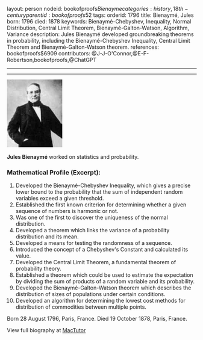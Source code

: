 layout: person
nodeid: bookofproofs$Bienayme
categories: history,18th-century
parentid: bookofproofs$52
tags: 
orderid: 1796
title: Bienaymé, Jules
born: 1796
died: 1878
keywords: Bienaymé-Chebyshev, Inequality, Normal Distribution, Central Limit Theorem, Bienaymé-Galton-Watson, Algorithm, Variance
description: Jules Bienaymé developed groundbreaking theorems in probability, including the Bienaymé-Chebyshev Inequality, Central Limit Theorem and Bienaymé-Galton-Watson theorem.
references: bookofproofs$6909
contributors: @J-J-O'Connor,@E-F-Robertson,bookofproofs,@ChatGPT

---



---

![Bienayme.jpg](https://github.com/bookofproofs/bookofproofs.github.io/blob/main/_sources/_assets/images/portraits/Bienayme.jpg?raw=true)

**Jules Bienaymé** worked on statistics and probability.

### Mathematical Profile (Excerpt):
1. Developed the Bienaymé-Chebyshev Inequality, which gives a precise lower bound to the probability that the sum of independent random variables exceed a given threshold. 
2. Established the first known criterion for determining whether a given sequence of numbers is harmonic or not. 
3. Was one of the first to discover the uniqueness of the normal distribution.
4. Developed a theorem which links the variance of a probability distribution and its mean. 
5. Developed a means for testing the randomness of a sequence. 
6. Introduced the concept of a Chebyshev's Constant and calculated its value. 
7. Developed the Central Limit Theorem, a fundamental theorem of probability theory. 
8. Established a theorem which could be used to estimate the expectation by dividing the sum of products of a random variable and its probability. 
9. Developed the Bienaymé-Galton-Watson theorem which describes the distribution of sizes of populations under certain conditions. 
10. Developed an algorithm for determining the lowest cost methods for distribution of commodities between multiple points.

Born 28 August 1796, Paris, France. Died 19 October 1878, Paris, France.

View full biography at [MacTutor](https://mathshistory.st-andrews.ac.uk/Biographies/Bienayme/)
